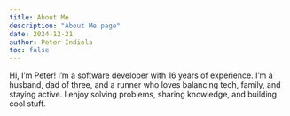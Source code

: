 ```yaml
---
title: About Me
description: "About Me page"
date: 2024-12-21
author: Peter Indiola
toc: false
---
```


Hi, I’m Peter! I’m a software developer with 16 years of experience. I’m a husband, dad of three, and a runner who loves balancing tech, family, and staying active. I enjoy solving problems, sharing knowledge, and building cool stuff.
